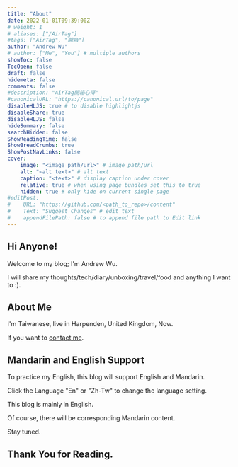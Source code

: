 ```yaml
---
title: "About"
date: 2022-01-01T09:39:00Z
# weight: 1
# aliases: ["/AirTag"]
#tags: ["AirTag", "開箱"]
author: "Andrew Wu"
# author: ["Me", "You"] # multiple authors
showToc: false
TocOpen: false
draft: false
hidemeta: false
comments: false
#description: "AirTag開箱心得"
#canonicalURL: "https://canonical.url/to/page"
disableHLJS: true # to disable highlightjs
disableShare: true
disableHLJS: false
hideSummary: false
searchHidden: false
ShowReadingTime: false
ShowBreadCrumbs: true
ShowPostNavLinks: false
cover:
    image: "<image path/url>" # image path/url
    alt: "<alt text>" # alt text
    caption: "<text>" # display caption under cover
    relative: true # when using page bundles set this to true
    hidden: true # only hide on current single page
#editPost:
#    URL: "https://github.com/<path_to_repo>/content"
#    Text: "Suggest Changes" # edit text
#    appendFilePath: false # to append file path to Edit link
---
```

## Hi Anyone!
Welcome to my blog; I'm Andrew Wu.

I will share my thoughts/tech/diary/unboxing/travel/food and anything I want to :).

## About Me
I'm Taiwanese, live in Harpenden, United Kingdom, Now.

If you want to [contact me](mailto:ying.wu0129@gmail.com).

## Mandarin and English Support
To practice my English, this blog will support English and Mandarin.

Click the Language "En" or "Zh-Tw" to change the language setting.

This blog is mainly in English.

Of course, there will be corresponding Mandarin content.

Stay tuned.

## Thank You for Reading.